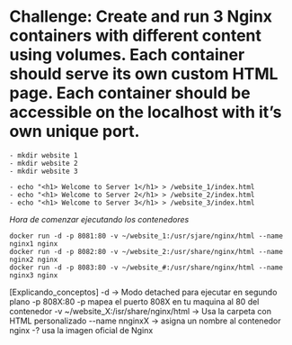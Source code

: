# Challenge: Create and run 3 Nginx containers with different content using volumes. Each container should serve its own custom HTML page. Each container should be accessible on the localhost with it’s own unique port.
	- mkdir website 1
	- mkdir website 2
	- mkdir website 3

	- echo "<h1> Welcome to Server 1</h1> > /website_1/index.html
  	- echo "<h1> Welcome to Server 2</h1> > /website_2/index.html
	- echo "<h1> Welcome to Server 3</h1> > /website_3/index.html
  *Hora de comenzar ejecutando los contenedores*

	docker run -d -p 8081:80 -v ~/website_1:/usr/sjare/nginx/html --name  nginx1 nginx
	docker run -d -p 8082:80 -v ~/website_2:/usr/share/nginx/html --name  nginx2 nginx
	docker run -d -p 8083:80 -v ~/website_#:/usr/share/nginx/html --name nginx3 nginx
  [Explicando_conceptos]
	-d -> Modo detached para ejecutar en segundo plano
	-p 808X:80 -p mapea el puerto 808X en tu maquina al 80 del contenedor
	-v ~/website_X:/isr/share/nginx/html -> Usa la carpeta con HTML personalizado
	--name nnginxX -> asigna un nombre al contenedor
	nginx -? usa la imagen oficial de Nginx
